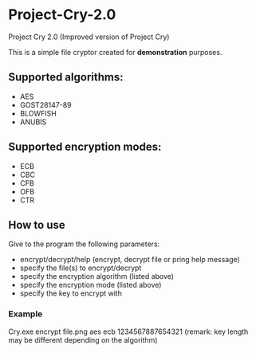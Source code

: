 # Project-Cry-2.0
Project Cry 2.0 (Improved version of Project Cry)

This is a simple file cryptor created for **demonstration** purposes.

## Supported algorithms:
- AES
- GOST28147-89
- BLOWFISH
- ANUBIS

## Supported encryption modes:
- ECB
- CBC
- CFB
- OFB
- CTR

## How to use
Give to the program the following parameters:
- encrypt/decrypt/help (encrypt, decrypt file or pring help message)
- specify the file(s) to encrypt/decrypt
- specify the encryption algorithm (listed above)
- specify the encryption mode (listed above)
- specify the key to encrypt with

### Example
Cry.exe encrypt file.png aes ecb 1234567887654321
(remark: key length may be different depending on the algorithm)
